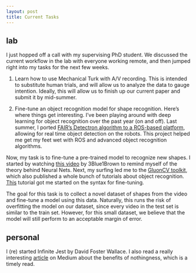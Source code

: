 ```yaml
---
layout: post
title: Current Tasks
---
```


## lab

I just hopped off a call with my supervising PhD student. We discussed the current workflow in the lab with everyone working remote, and then jumped right into my tasks for the next few weeks.

1. Learn how to use Mechanical Turk with A/V recording. This is intended to substitute human trials, and will allow us to analyze the data to gauge intention. Ideally, this will allow us to finish up our current paper and submit it by mid-summer.

2. Fine-tune an object recognition model for shape recognition. Here’s where things get interesting. I’ve been playing around with deep learning for object recognition over the past year (on and off). Last summer, I ported [FAIR’s Detectron algorithm to a ROS-based platform](https://github.com/kdesai2018/ros-object-recognition), allowing for real time object detection on the robots. This project helped me get my feet wet with ROS and advanced object recognition algorithms.

Now, my task is to fine-tune a pre-trained model to recognize new shapes. I started by watching [this video](https://www.youtube.com/watch?v=aircAruvnKk) by 3Blue1Brown to remind myself of the theory behind Neural Nets. Next, my surfing led me to the [GluonCV toolkit](http://gluon-cv.mxnet.io/), which also published a whole bunch of tutorials about object recognition. [This](https://gluon-cv.mxnet.io/build/examples_detection/finetune_detection.html) tutorial got me started on the syntax for fine-tuning.

The goal for this task is to collect a novel dataset of shapes from the video and fine-tune a model using this data. Naturally, this runs the risk of overfitting the model on our dataset, since every video in the test set is similar to the train set. However, for this small dataset, we believe that the model will still perform to an acceptable margin of error.

## personal

I (re) started Infinite Jest by David Foster Wallace. I also read a really interesting [article](https://medium.com/@the_jennitaur/how-to-do-nothing-57e100f59bbb) on Medium about the benefits of nothingness, which is a timely read.
